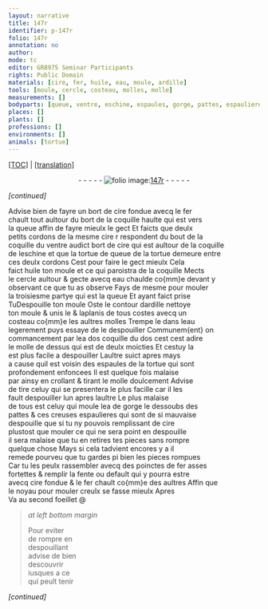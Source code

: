 ```yaml
---
layout: narrative
title: 147r
identifier: p-147r
folio: 147r
annotation: no
author:
mode: tc
editor: GR8975 Seminar Participants
rights: Public Domain
materials: [cire, fer, huile, eau, moule, ardille]
tools: [moule, cercle, costeau, molles, molle]
measurements: []
bodyparts: [queue, ventre, eschine, espaules, gorge, pattes, espaulieres]
places: []
plants: []
professions: []
environments: []
animals: [tortue]
---
```


<p><a href="{{ site.baseurl }}/diplomatic/">[TOC]</a> | <a href="{{ site.baseurl }}/_texts/p-147r_tl.md/">[translation]</a></p><div class="folio" align="center">- - - - - <a href="http://gallica.bnf.fr/ark:/12148/btv1b10500001g/f299.image" target="_blank"><img src="https://cu-mkp.github.io/2017-workshop-edition/assets/photo-icon.png" alt="folio image: " style="display:inline-block; margin-bottom:-3px;"/>147r</a> - - - - - </div>  
 
*[continued]*
  
Advise bien de fayre un bort de <span class="m">cire</span> fondue avecq le <span class="m">fer</span><br/> chault tout aultour du bort de la coquille haulte qui est vers<br/> la <span class="bp">queue</span> affin de fayre mieulx le gect Et faicts que deulx<br/> petits cordons de la mesme <span class="m">cire</span> <span class="del">r</span> respondent du bout de la<br/> coquille du <span class="bp">ventre</span> audict bort de <span class="m">cire</span> qui est aultour de la coquille<br/> de l<span class="bp">eschine</span> et que la <span class="del">tortue de</span> <span class="bp">queue</span> de la <span class="al">tortue</span> demeure entre<br/> ces deulx cordons Cest pour faire le gect mieulx Cela<br/> faict <span class="m">huile</span> ton <span class="tl">moule</span> et ce qui paroistra de la coquille Mects<br/> le <span class="tl">cercle</span> aultour & gecte avecq <span class="m">eau</span> chaulde co{mm}e devant y<br/> observant ce que tu as observe Fays de mesme pour mouler<br/> la troisiesme partye qui est la <span class="bp">queue</span> Et ayant faict prise<br/> <span class="del">Tu</span><span class="del">Despouille ton <span class="m">moule</span></span> Oste le contour d<span class="m">ardille</span> nettoye<br/> ton <span class="m">moule</span> & unis le & laplanis de tous costes avecq un<br/> <span class="tl">costeau</span> co{mm}e les aultres <span class="tl">molles</span> Trempe le dans l<span class="m">eau</span><br/> legerement puys essaye de le despouiller Communem{ent} on<br/> commance<span class="del">ment</span> par l<span class="del">e</span>a <span class="del">dos</span> coquille du dos <span class="del">cest</span> cest adire<br/> le <span class="tl">molle</span> de dessus qui est de deulx moicties Et cestuy la<br/> est plus facile a despouiller Laultre suict apres mays<br/> a cause quil est voisin des <span class="bp">espaules</span> de la <span class="al">tortue</span> qui sont<br/> profondement enfoncees Il est quelque fois malaise<br/> par ainsy en crollant & tirant le <span class="tl">molle</span> doulcement Advise<br/> de tire celuy qui se presentera le plus facille car il les<br/> fault despouiller lun apres laultre Le plus malaise<br/> de tous est celuy qui moule l<span class="del">e</span>a <span class="del">de</span> <span class="bp">gorge</span> le dessoubs des<br/> <span class="bp">pattes</span> & ces creuses <span class="bp">espaulieres</span> qui sont de si mauvaise<br/> despouille que si tu ny pouvois remplissant de <span class="m">cire</span><br/> plustost que mouler ce qui ne sera point en despouille<br/> il sera malaise que tu en retires tes pieces sans rompre<br/> quelque chose Mays si cela tadvient encores y a il<br/> remede pourveu que tu gardes <span class="del">pi</span> bien les pieces rompues<br/> Car tu les peulx rassembler avecq des poinctes de <span class="m">fer</span> asses<br/> fortettes & remplir la fente ou default qui y pourra estre<br/> avecq <span class="m">cire</span> fondue & le <span class="m">fer</span> chault co{mm}e des aultres Affin que<br/> le noyau pour mouler creulx se fasse mieulx Apres<br/> Va au second foeillet @
 
> *at left bottom margin*
> 
> 
>  Pour eviter<br/> de rompre en<br/> despouillant<br/> advise de bien<br/> descouvrir<br/> iusques a ce<br/> qui peult tenir
 
*[continued]*
 
